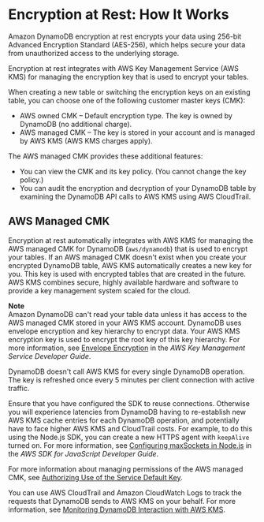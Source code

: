 # Encryption at Rest: How It Works<a name="encryption.howitworks"></a>

 Amazon DynamoDB encryption at rest encrypts your data using 256\-bit Advanced Encryption Standard \(AES\-256\), which helps secure your data from unauthorized access to the underlying storage\. 

Encryption at rest integrates with AWS Key Management Service \(AWS KMS\) for managing the encryption key that is used to encrypt your tables\. 

When creating a new table or switching the encryption keys on an existing table, you can choose one of the following customer master keys \(CMK\): 
+ AWS owned CMK – Default encryption type\. The key is owned by DynamoDB \(no additional charge\)\. 
+ AWS managed CMK – The key is stored in your account and is managed by AWS KMS \(AWS KMS charges apply\)\. 

The AWS managed CMK provides these additional features:
+  You can view the CMK and its key policy\. \(You cannot change the key policy\.\) 
+  You can audit the encryption and decryption of your DynamoDB table by examining the DynamoDB API calls to AWS KMS using AWS CloudTrail\. 

## AWS Managed CMK<a name="service-default-kms"></a>

Encryption at rest automatically integrates with AWS KMS for managing the AWS managed CMK for DynamoDB \(`aws/dynamodb`\) that is used to encrypt your tables\. If an AWS managed CMK doesn't exist when you create your encrypted DynamoDB table, AWS KMS automatically creates a new key for you\. This key is used with encrypted tables that are created in the future\. AWS KMS combines secure, highly available hardware and software to provide a key management system scaled for the cloud\. 

**Note**  
Amazon DynamoDB can't read your table data unless it has access to the AWS managed CMK stored in your AWS KMS account\. DynamoDB uses envelope encryption and key hierarchy to encrypt data\. Your AWS KMS encryption key is used to encrypt the root key of this key hierarchy\. For more information, see [Envelope Encryption](https://docs.aws.amazon.com/kms/latest/developerguide/concepts.html#enveloping) in the *AWS Key Management Service Developer Guide*\. 

 DynamoDB doesn't call AWS KMS for every single DynamoDB operation\. The key is refreshed once every 5 minutes per client connection with active traffic\. 

Ensure that you have configured the SDK to reuse connections\. Otherwise you will experience latencies from DynamoDB having to re\-establish new AWS KMS cache entries for each DynamoDB operation, and potentially have to face higher AWS KMS and CloudTrail costs\. For example, to do this using the Node\.js SDK, you can create a new HTTPS agent with `keepAlive` turned on\. For more information, see [Configuring maxSockets in Node\.js](https://docs.aws.amazon.com/sdk-for-javascript/v2/developer-guide/node-configuring-maxsockets.html) in the *AWS SDK for JavaScript Developer Guide*\. 

 For more information about managing permissions of the AWS managed CMK, see [Authorizing Use of the Service Default Key](https://docs.aws.amazon.com/kms/latest/developerguide/services-dynamodb.html#dynamodb-authz)\. 

 You can use AWS CloudTrail and Amazon CloudWatch Logs to track the requests that DynamoDB sends to AWS KMS on your behalf\. For more information, see [Monitoring DynamoDB Interaction with AWS KMS](https://docs.aws.amazon.com/kms/latest/developerguide/services-dynamodb.html#dynamodb-cmk-fail)\. 